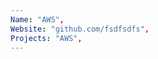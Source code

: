 ```yaml
--- 
Name: "AWS", 
Website: "github.com/fsdfsdfs", 
Projects: "AWS",
--- 
```

<!--lang:en--> 

<!--lang:es--] 

<!--lang:de--] 

<!--lang:fr--] 

<!--lang:pl--] 

<!--lang:uk--] 

[!--lang:*--> 